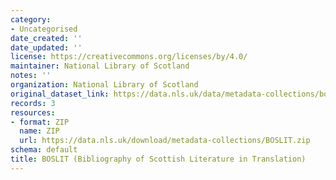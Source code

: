 ```yaml
---
category:
- Uncategorised
date_created: ''
date_updated: ''
license: https://creativecommons.org/licenses/by/4.0/
maintainer: National Library of Scotland
notes: ''
organization: National Library of Scotland
original_dataset_link: https://data.nls.uk/data/metadata-collections/boslit/
records: 3
resources:
- format: ZIP
  name: ZIP
  url: https://data.nls.uk/download/metadata-collections/BOSLIT.zip
schema: default
title: BOSLIT (Bibliography of Scottish Literature in Translation)
---
```

